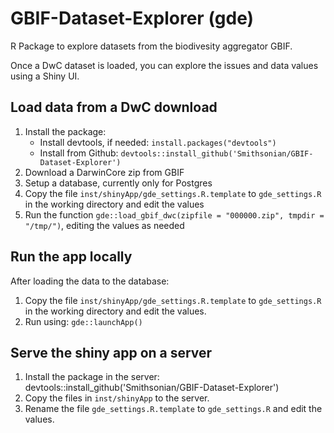 # GBIF-Dataset-Explorer (gde)

R Package to explore datasets from the biodivesity aggregator GBIF.

Once a DwC dataset is loaded, you can explore the issues and data values using a Shiny UI. 

## Load data from a DwC download

1. Install the package: 
   * Install devtools, if needed: `install.packages("devtools")`
   * Install from Github: `devtools::install_github('Smithsonian/GBIF-Dataset-Explorer')`
1. Download a DarwinCore zip from GBIF
1. Setup a database, currently only for Postgres
1. Copy the file `inst/shinyApp/gde_settings.R.template` to `gde_settings.R` in the working directory and edit the values
1. Run the function `gde::load_gbif_dwc(zipfile = "000000.zip", tmpdir = "/tmp/")`, editing the values as needed

## Run the app locally

After loading the data to the database:

1. Copy the file `inst/shinyApp/gde_settings.R.template` to `gde_settings.R` in the working directory and edit the values.
1. Run using: `gde::launchApp()`


## Serve the shiny app on a server

1. Install the package in the server: devtools::install_github('Smithsonian/GBIF-Dataset-Explorer')
1. Copy the files in `inst/shinyApp` to the server. 
1. Rename the file `gde_settings.R.template` to `gde_settings.R` and edit the values.
